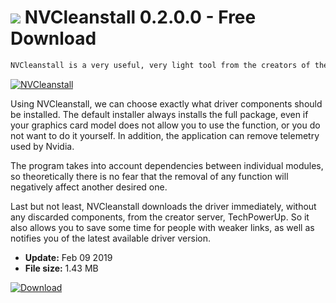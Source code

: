 # ![](https://cdn.softexe.net/static/icon/win.gif) NVCleanstall 0.2.0.0 - Free Download

```sh
NVCleanstall is a very useful, very light tool from the creators of the popular GPU-Z, which allows you to customize the installation of the GeForce card driver and is also an alternative to the original upgrade module in the GeForce Experience.
```
[![NVCleanstall](https://gallery.dpcdn.pl/imgc/Tools/89669/g_-_420x350_1.5_-_xf2bc4b7c-ca4c-4184-9308-fecac75be6d6.JPG)](https://softexe.net/win/disks-files/hdd-utilities/nvcleanstall:apbh.html)

Using NVCleanstall, we can choose exactly what driver components should be installed. The default installer always installs the full package, even if your graphics card model does not allow you to use the function, or you do not want to do it yourself. In addition, the application can remove telemetry used by Nvidia.
 
 The program takes into account dependencies between individual modules, so theoretically there is no fear that the removal of any function will negatively affect another desired one.
 
 Last but not least, NVCleanstall downloads the driver immediately, without any discarded components, from the creator server, TechPowerUp. So it also allows you to save some time for people with weaker links, as well as notifies you of the latest available driver version.


- **Update:** Feb 09 2019
- **File size:** 1.43 MB

[![Download](https://cdn.softexe.net/static/img/download.png)](https://softexe.net/win/disks-files/hdd-utilities/nvcleanstall:apbh.html)

